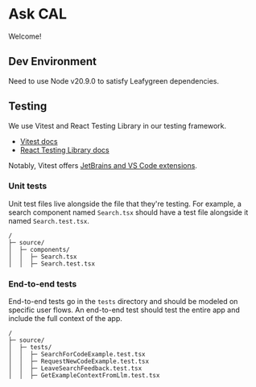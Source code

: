 # Ask CAL

Welcome!

## Dev Environment

Need to use Node v20.9.0 to satisfy Leafygreen dependencies.

## Testing

We use Vitest and React Testing Library in our testing framework.

- [Vitest docs](https://vitest.dev/guide/)
- [React Testing Library docs](https://testing-library.com/docs/react-testing-library/intro/)

Notably, Vitest offers [JetBrains and VS Code extensions](https://vitest.dev/guide/ide.html).

### Unit tests

Unit test files live alongside the file that they're testing. For example, a search component named `Search.tsx` should have a test file alongside it named `Search.test.tsx`.

```
/
├─ source/
│  ├─ components/
│  │  ├─ Search.tsx
│  │  ├─ Search.test.tsx
```

### End-to-end tests

End-to-end tests go in the `tests` directory and should be modeled on specific user flows. An end-to-end test should test the entire app and include the full context of the app.

```
/
├─ source/
│  ├─ tests/
│  │  ├─ SearchForCodeExample.test.tsx
│  │  ├─ RequestNewCodeExample.test.tsx
│  │  ├─ LeaveSearchFeedback.test.tsx
│  │  ├─ GetExampleContextFromLlm.test.tsx
```
